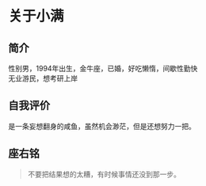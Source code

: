 # 关于小满


## 简介

性别男，1994年出生，金牛座，已婚，好吃懒惰，间歇性勤快    
无业游民，想考研上岸  

## 自我评价

是一条妄想翻身的咸鱼，虽然机会渺茫，但是还想努力一把。  

## 座右铭

>不要把结果想的太糟，有时候事情还没到那一步。
